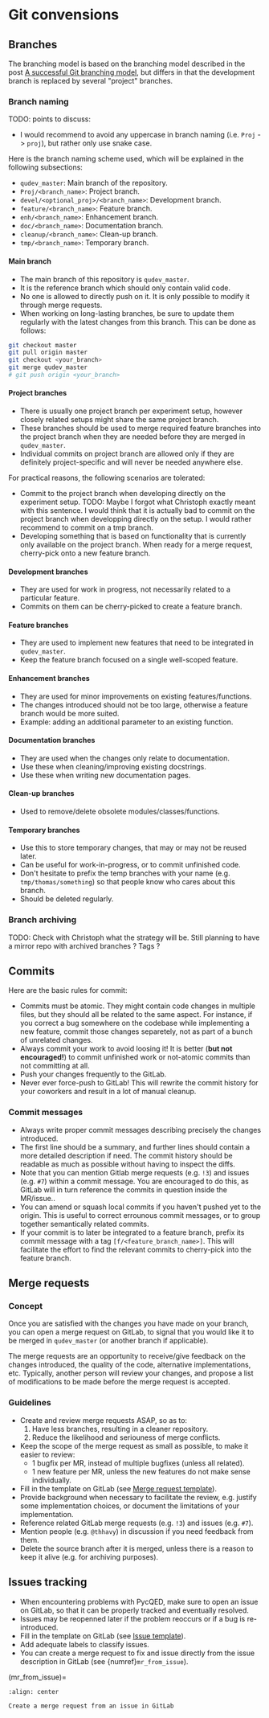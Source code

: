 # Git convensions

## Branches

The branching model is based on the branching model described in the post
[A successful Git branching model](http://nvie.com/posts/a-successful-git-branching-model/),
but differs in that the development branch is replaced by several "project"
branches. 

### Branch naming

TODO: points to discuss: 
* I would recommend to avoid any uppercase in branch naming (i.e. 
`Proj` -> `proj`), but rather only use snake case.

Here is the branch naming scheme used, which will be explained in the following
subsections:
*  `qudev_master`: Main branch of the repository.
*  `Proj/<branch_name>`: Project branch.
*  `devel/<optional_proj>/<branch_name>`: Development branch.
*  `feature/<branch_name>`: Feature branch.
*  `enh/<branch_name>`: Enhancement branch.
*  `doc/<branch_name>`: Documentation branch.
*  `cleanup/<branch_name>`: Clean-up branch.
*  `tmp/<branch_name>`: Temporary branch.

#### Main branch

* The main branch of this repository is `qudev_master`.
* It is the reference branch which should only contain valid code.
* No one is allowed to directly push on it. It is only possible to modify it
through merge requests.
* When working on long-lasting branches, be sure to update them regularly with
the latest changes from this branch. This can be done as follows:
```bash
git checkout master
git pull origin master
git checkout <your_branch>
git merge qudev_master
# git push origin <your_branch>
```

#### Project branches

* There is usually one project branch per experiment setup, however closely
related setups might share the same project branch.
* These branches should be used to merge required feature branches into the
project branch when they are needed before they are merged in `qudev_master`.
* Individual commits on project branch are allowed only if they are definitely
project-specific and will never be needed anywhere else.

For practical reasons, the following scenarios are tolerated:
* Commit to the project branch when developing directly on the experiment setup.
TODO: Maybe I forgot what Christoph exactly  meant with this sentence. I would
think that it is actually bad to commit on the project branch when developping
directly on the setup. I would rather recommend to commit on a tmp branch.
* Developing something that is based on functionality that is currently only
available on the project branch. When ready for a merge request, cherry-pick
onto a new feature branch.

#### Development branches

* They are used for work in progress, not necessarily related to a particular
feature.
* Commits on them can be cherry-picked to create a feature branch.

#### Feature branches

* They are used to implement new features that need to be integrated in
`qudev_master`.
* Keep the feature branch focused on a single well-scoped feature.

#### Enhancement branches

* They are used for minor improvements on existing features/functions.
* The changes introduced should not be too large, otherwise a feature branch
would be more suited.
* Example: adding an additional parameter to an existing function.

#### Documentation branches

* They are used when the changes only relate to documentation.
* Use these when cleaning/improving existing docstrings.
* Use these when writing new documentation pages.

#### Clean-up branches

* Used to remove/delete obsolete modules/classes/functions.

#### Temporary branches

* Use this to store temporary changes, that may or may not be reused later.
* Can be useful for work-in-progress, or to commit unfinished code.
* Don't hesitate to prefix the temp branches with your name (e.g.
`tmp/thomas/something`) so that people know who cares about this branch.
* Should be deleted regularly.

### Branch archiving

TODO: Check with Christoph what the strategy will be. Still planning to have
a mirror repo with archived branches ? Tags ?

## Commits

Here are the basic rules for commit:
* Commits must be atomic. They might contain code changes in multiple files, but
they should all be related to the same aspect. For instance, if you correct a
bug somewhere on the codebase while implementing a new feature, commit those
changes separetely, not as part of a bunch of unrelated changes.
* Always commit your work to avoid loosing it! It is better (**but not
encouraged!**) to commit unfinished work or not-atomic commits than not
committing at all.
* Push your changes frequently to the GitLab.
* Never ever force-push to GitLab! This will rewrite the commit history for your
coworkers and result in a lot of manual cleanup.

### Commit messages

* Always write proper commit messages describing precisely the changes
introduced.
* The first line should be a summary, and further lines should contain a more
detailed description if need. The commit history should be readable as much as
possible without having to inspect the diffs.
* Note that you can mention Gitlab merge requests (e.g. `!3`) and issues (e.g.
`#7`) within a commit message. You are encouraged to do this, as GitLab will
in turn reference the commits in question inside the MR/issue..
* You can amend or squash local commits if you haven't pushed yet to the origin.
This is useful to correct errounous commit messages, or to group together
semantically related commits.
* If your commit is to later be integrated to a feature branch, prefix its
commit message with a tag `[f/<feature_branch_name>]`. This will facilitate the
effort to find the relevant commits to cherry-pick into the feature branch.

## Merge requests

### Concept

Once you are satisfied with the changes you have made on your branch, you can
open a merge request on GitLab, to signal that you would like it to be merged
in `qudev_master` (or another branch if applicable).

The merge requests are an opportunity to receive/give feedback on the changes
introduced, the quality of the code, alternative implementations, etc.
Typically, another person will review your changes, and propose a list of
modifications to be made before the merge request is accepted.

### Guidelines

* Create and review merge requests ASAP, so as to:
  1. Have less branches, resulting in a cleaner repository.
  2. Reduce the likelihood and seriouness of merge conflicts.
* Keep the scope of the merge request as small as possible, to make it easier
to review:
  * 1 bugfix per MR, instead of multiple bugfixes (unless all related).
  * 1 new feature per MR, unless the new features do not make sense individually.
* Fill in the template on GitLab (see
[Merge request template](./merge_Request_template.md)).
* Provide background when necessary to facilitate the review, e.g. justify some
implementation choices, or document the limitations of your implementation.
* Reference related GitLab merge requests (e.g. `!3`) and issues (e.g. `#7`).
* Mention people (e.g. `@thhavy`) in discussion if you need feedback from them.
* Delete the source branch after it is merged, unless there is a reason to keep
it alive (e.g. for archiving purposes).

## Issues tracking

* When encountering problems with PycQED, make sure to open an issue on GitLab,
so that it can be properly tracked and eventually resolved.
* Issues may be reopenned later if the problem reoccurs or if a bug is
re-introduced.
* Fill in the template on GitLab (see [Issue template](./issue_template.md)).
* Add adequate labels to classify issues.
* You can create a merge request to fix and issue directly from the issue
description in GitLab (see {numref}`mr_from_issue`).

(mr_from_issue)=
```{figure} /images/conventions/mr_from_issue.png
:align: center

Create a merge request from an issue in GitLab
```
